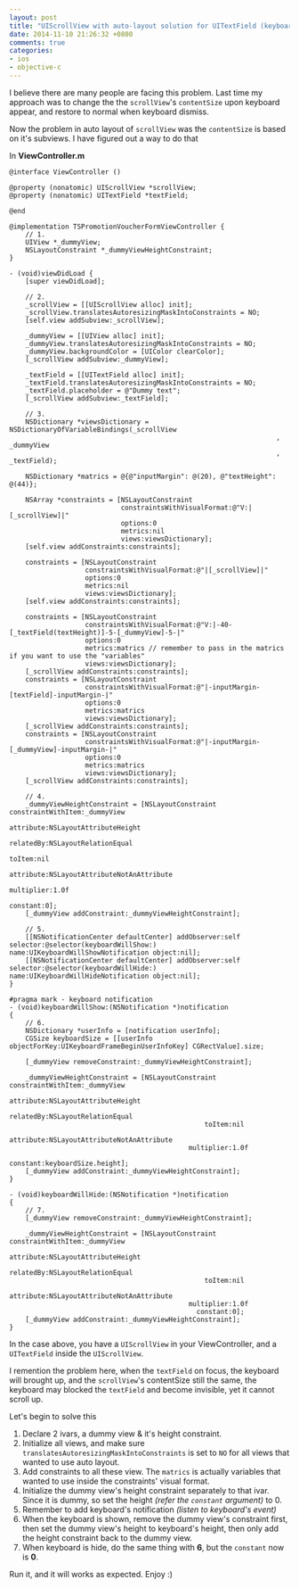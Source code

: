 ```yaml
---
layout: post
title: "UIScrollView with auto-layout solution for UITextField (keyboard)"
date: 2014-11-10 21:26:32 +0800
comments: true
categories: 
- ios
- objective-c
---
```


I believe there are many people are facing this problem. Last time my approach was to change the the `scrollView`'s `contentSize` upon keyboard appear, and restore to normal when keyboard dismiss.

Now the problem in auto layout of `scrollView` was the `contentSize` is based on it's subviews. I have figured out a way to do that

In **ViewController.m**

```obj-c
@interface ViewController ()

@property (nonatomic) UIScrollView *scrollView;
@property (nonatomic) UITextField *textField;

@end

@implementation TSPromotionVoucherFormViewController {
    // 1.
    UIView *_dummyView;
    NSLayoutConstraint *_dummyViewHeightConstraint;
}

- (void)viewDidLoad {
    [super viewDidLoad];
    
    // 2.
    _scrollView = [[UIScrollView alloc] init];
    _scrollView.translatesAutoresizingMaskIntoConstraints = NO;
    [self.view addSubview:_scrollView];
    
    _dummyView = [[UIView alloc] init];
    _dummyView.translatesAutoresizingMaskIntoConstraints = NO;
    _dummyView.backgroundColor = [UIColor clearColor];
    [_scrollView addSubview:_dummyView];
    
    _textField = [[UITextField alloc] init];
    _textField.translatesAutoresizingMaskIntoConstraints = NO;
    _textField.placeholder = @"Dummy text";
    [_scrollView addSubview:_textField];
    
    // 3.
    NSDictionary *viewsDictionary = NSDictionaryOfVariableBindings(_scrollView
                                                                   , _dummyView
                                                                   , _textField);
    
    NSDictionary *matrics = @{@"inputMargin": @(20), @"textHeight": @(44)};
    
    NSArray *constraints = [NSLayoutConstraint
                            constraintsWithVisualFormat:@"V:|[_scrollView]|"
                            options:0
                            metrics:nil
                            views:viewsDictionary];
    [self.view addConstraints:constraints];

    constraints = [NSLayoutConstraint
                   constraintsWithVisualFormat:@"|[_scrollView]|"
                   options:0
                   metrics:nil
                   views:viewsDictionary];
    [self.view addConstraints:constraints];

    constraints = [NSLayoutConstraint
                   constraintsWithVisualFormat:@"V:|-40-[_textField(textHeight)]-5-[_dummyView]-5-|"
                   options:0
                   metrics:matrics // remember to pass in the matrics if you want to use the "variables"
                   views:viewsDictionary];
    [_scrollView addConstraints:constraints];
    constraints = [NSLayoutConstraint
                   constraintsWithVisualFormat:@"|-inputMargin-[textField]-inputMargin-|"
                   options:0
                   metrics:matrics
                   views:viewsDictionary];
    [_scrollView addConstraints:constraints];
    constraints = [NSLayoutConstraint
                   constraintsWithVisualFormat:@"|-inputMargin-[_dummyView]-inputMargin-|"
                   options:0
                   metrics:matrics
                   views:viewsDictionary];
    [_scrollView addConstraints:constraints];
    
    // 4.
    _dummyViewHeightConstraint = [NSLayoutConstraint constraintWithItem:_dummyView
                                                              attribute:NSLayoutAttributeHeight
                                                              relatedBy:NSLayoutRelationEqual
                                                                 toItem:nil
                                                              attribute:NSLayoutAttributeNotAnAttribute
                                                             multiplier:1.0f
                                                               constant:0];
    [_dummyView addConstraint:_dummyViewHeightConstraint];
    
    // 5.
    [[NSNotificationCenter defaultCenter] addObserver:self selector:@selector(keyboardWillShow:) name:UIKeyboardWillShowNotification object:nil];
    [[NSNotificationCenter defaultCenter] addObserver:self selector:@selector(keyboardWillHide:) name:UIKeyboardWillHideNotification object:nil];
}

#pragma mark - keyboard notification
- (void)keyboardWillShow:(NSNotification *)notification
{
    // 6.
    NSDictionary *userInfo = [notification userInfo];
    CGSize keyboardSize = [[userInfo objectForKey:UIKeyboardFrameBeginUserInfoKey] CGRectValue].size;
    
    [_dummyView removeConstraint:_dummyViewHeightConstraint];
    
    _dummyViewHeightConstraint = [NSLayoutConstraint constraintWithItem:_dummyView
                                              attribute:NSLayoutAttributeHeight
                                              relatedBy:NSLayoutRelationEqual
                                                 toItem:nil
                                              attribute:NSLayoutAttributeNotAnAttribute
                                             multiplier:1.0f
                                               constant:keyboardSize.height];
    [_dummyView addConstraint:_dummyViewHeightConstraint];
}

- (void)keyboardWillHide:(NSNotification *)notification
{
    // 7.
    [_dummyView removeConstraint:_dummyViewHeightConstraint];
    
    _dummyViewHeightConstraint = [NSLayoutConstraint constraintWithItem:_dummyView
                                              attribute:NSLayoutAttributeHeight
                                              relatedBy:NSLayoutRelationEqual
                                                 toItem:nil
                                              attribute:NSLayoutAttributeNotAnAttribute
                                             multiplier:1.0f
                                               constant:0];
    [_dummyView addConstraint:_dummyViewHeightConstraint];
}
```

In the case above, you have a `UIScrollView` in your ViewController, and a `UITextField` inside the `UIScrollView`.

I remention the problem here, when the `textField` on focus, the keyboard will brought up, and the `scrollView`'s contentSize still the same,
the keyboard may blocked the `textField` and become invisible, yet it cannot scroll up.

Let's begin to solve this

1. Declare 2 ivars, a dummy view & it's height constraint.
2. Initialize all views, and make sure `translatesAutoresizingMaskIntoConstraints` is set to `NO` for all views that wanted to use auto layout.
3. Add constraints to all these view. The `matrics` is actually variables that wanted to use inside the constraints' visual format.
4. Initialize the dummy view's height constraint separately to that ivar. Since it is dummy, so set the height _(refer the `constant` argument)_ to 0.
5. Remember to add keyboard's notification _(listen to keyboard's event)_
6. When the keyboard is shown, remove the dummy view's constraint first, then set the dummy view's height to keyboard's height, then only add the height constraint back to the dummy view.
7. When keyboard is hide, do the same thing with **6**, but the `constant` now is **0**.

Run it, and it will works as expected. Enjoy :)

